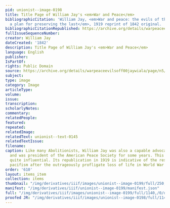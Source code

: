 ```yaml
---
pid: unionist--image-0198
title: Title Page of William Jay's <em>War and Peace</em>
bibliographicCitation: 'William Jay, <em>War and peace: the evils of the first and
  a plan for preserving the last</em>, 1919 reprint of 1842 original. '
bibliographicCitationRepublished: https://archive.org/details/warpeaceevilsoff00jaywiala/page/n5/mode/2up
fullIssueSequenceNumber: 
creator: William Jay
dateCreated: '1842'
description: Title Page of William Jay's <em>War and Peace</em>
language: English
publisher: 
IsPartOf: 
rights: Public Domain
source: https://archive.org/details/warpeaceevilsoff00jaywiala/page/n5/mode/2up
subject: 
type: image
category: Image
articleType: 
volume: 
issue: 
transcription: 
scholarlyNotes: 
commentary: 
relatedPeople: 
featured: 
repeated: 
relatedImage: 
relatedText: unionist--text-0145
relatedTextIssue: 
filename: 
caption: Like many Abolitionists, William Jay was also a capable advocate of Peace,
  and was president of the American Peace Society for some years. This 1842 work was
  quite influential. Its republication in 1919 is indicative of the resurgence of
  pacifism after the outrageously profligate loss of life in World War I.
order: '610'
layout: items_item
collection: items
thumbnail: "/img/derivatives/iiif/images/unionist--image-0199/full/250,/0/default.jpg"
manifest: "/img/derivatives/iiif/unionist--image-0199/manifest.json"
full: "/img/derivatives/iiif/images/unionist--image-0199/full/1140,/0/default.jpg"
proofed JR: "/img/derivatives/iiif/images/unionist--image-0198/full/1140,/0/default.jpg"
---
```

